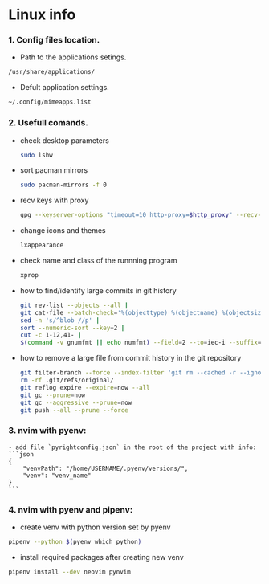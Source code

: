 # Linux info

### 1. Config files location.

- Path to the applications setings.

```sh
/usr/share/applications/
```

- Defult application settings.

```sh
~/.config/mimeapps.list
```

### 2. Usefull comands.

- check desktop parameters
  ```sh
  sudo lshw
  ```
- sort pacman mirrors
  ```sh
  sudo pacman-mirrors -f 0
  ```
- recv keys with proxy
  ```sh
  gpg --keyserver-options "timeout=10 http-proxy=$http_proxy" --recv-keys "key_here"
  ```
- change icons and themes
  ```sh
  lxappearance
  ```
- check name and class of the runnning program
  ```sh
  xprop
  ```
- how to find/identify large commits in git history
  ```sh
  git rev-list --objects --all |
  git cat-file --batch-check='%(objecttype) %(objectname) %(objectsize) %(rest)' |
  sed -n 's/^blob //p' |
  sort --numeric-sort --key=2 |
  cut -c 1-12,41- |
  $(command -v gnumfmt || echo numfmt) --field=2 --to=iec-i --suffix=B --padding=7 --round=nearest
  ```
- how to remove a large file from commit history in the git repository

  ```sh
  git filter-branch --force --index-filter 'git rm --cached -r --ignore-unmatch <path_to_the_file>' --prune-empty --tag-name-filter cat -- --all
  rm -rf .git/refs/original/
  git reflog expire --expire=now --all
  git gc --prune=now
  git gc --aggressive --prune=now
  git push --all --prune --force
  ```

### 3. nvim with pyenv:

    - add file `pyrightconfig.json` in the root of the project with info:
    ```json
    {
        "venvPath": "/home/USERNAME/.pyenv/versions/",
        "venv": "venv_name"
    }
    ```

### 4. nvim with pyenv and pipenv:

- create venv with python version set by pyenv

```bash
pipenv --python $(pyenv which python)
```

- install required packages after creating new venv

```bash
pipenv install --dev neovim pynvim
```
